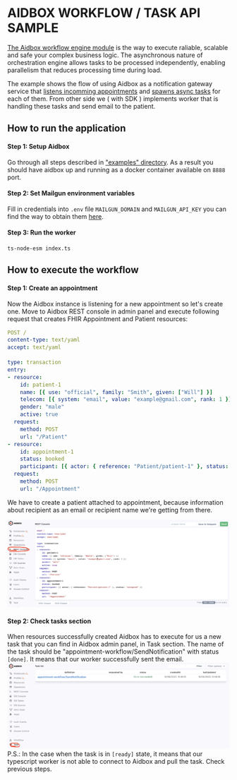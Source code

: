 # AIDBOX WORKFLOW / TASK API SAMPLE

[The Aidbox workflow engine module](https://docs.aidbox.app/modules-1/workflow-engine) is the way to execute raliable, scalable and safe your complex business logic. The asynchronous nature of orchestration engine allows tasks to be processed independently, enabling parallelism that reduces processing time during load.

The example shows the flow of using Aidbox as a notification gateway service that [listens incomming appointments](https://docs.aidbox.app/modules-1/workflow-engine/services#subscription-trigger) and [spawns async tasks](https://docs.aidbox.app/modules-1/workflow-engine/task) for each of them. From other side we ( with SDK ) implements worker that is handling these tasks and send email to the patient.

## How to run the application

#### Step 1: Setup Aidbox

Go through all steps described in ["examples" directory](https://github.com/Aidbox/aidbox-sdk-js/blob/main/examples/README.md). As a result you should have aidbox up and running as a docker container available on `8888` port.

#### Step 2: Set Mailgun environment variables

Fill in credentials into `.env` file `MAILGUN_DOMAIN` and `MAILGUN_API_KEY` you can find the way to obtain them [here](https://docs.gravityforms.com/mailgun-api-key/). 

#### Step 3: Run the worker

```
ts-node-esm index.ts
```

## How to execute the workflow
#### Step 1: Create an appointment

Now the Aidbox instance is listening for a new appointment so let's create one. Move to Aidbox REST console in admin panel and execute following request that creates FHIR Appointment and Patient resources:

```yaml
POST /
content-type: text/yaml
accept: text/yaml

type: transaction
entry:
- resource:
    id: patient-1
    name: [{ use: "official", family: "Smith", given: ["Will"] }]
    telecom: [{ system: "email", value: "example@gmail.com", rank: 1 }]
    gender: "male"
    active: true
  request:
    method: POST
    url: "/Patient"
- resource:
    id: appointment-1
    status: booked
    participant: [{ actor: { reference: "Patient/patient-1" }, status: "accepted" }]
  request:
    method: POST
    url: "/Appointment"
```
We have to create a patient attached to appointment, because information about recipient as an email or recipient name we're getting from there.

![create-appointment.png](../../assets/create-appointment.png)

#### Step 2: Check tasks section
When resources successfully created Aidbox has to execute for us a new task that you can find in Aidbox admin panel, in Task section. The name of the task should be "appointment-workflow/SendNotification" with status `[done]`. It means that our worker successfully sent the email.
![task-section.png](../../assets/task-section.png)
P.S.: In the case when the task is in `[ready]` state, it means that our typescript worker is not able to connect to Aidbox and pull the task. Check previous steps.